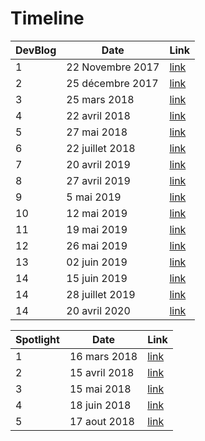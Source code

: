 # Timeline

|DevBlog|Date|Link
|-|-|-|
|1|22 Novembre 2017|[link](https://github.com/Projets-Edaly/Edaly_Timeline/blob/master/DevBlog1.md)|
|2|25 décembre 2017|[link](https://github.com/Projets-Edaly/Edaly_Timeline/blob/master/DevBlog2.md)|
|3|25 mars 2018|[link](https://github.com/Projets-Edaly/Edaly_Timeline/blob/master/DevBlog3.md)|
|4|22 avril 2018|[link](https://github.com/Projets-Edaly/Edaly_Timeline/blob/master/DevBlog4.md)|
|5|27 mai 2018|[link](https://github.com/Projets-Edaly/Edaly_Timeline/blob/master/DevBlog5.md)|
|6|22 juillet 2018|[link](https://github.com/Projets-Edaly/Edaly_Timeline/blob/master/DevBlog6.md)|
|7|20 avril 2019|[link](https://github.com/Projets-Edaly/Edaly_Timeline/blob/master/DevBlog7.md)|
|8|27 avril 2019|[link](https://github.com/Projets-Edaly/Edaly_Timeline/blob/master/DevBlog8.md)|
|9|5 mai 2019|[link](https://github.com/Projets-Edaly/Edaly_Timeline/blob/master/DevBlog9.md)|
|10|12 mai 2019|[link](https://github.com/Projets-Edaly/Edaly_Timeline/blob/master/DevBlog10.md)|
|11|19 mai 2019|[link](https://github.com/Projets-Edaly/Edaly_Timeline/blob/master/DevBlog11.md)|
|12|26 mai 2019|[link](https://github.com/Projets-Edaly/Edaly_Timeline/blob/master/DevBlog12.md)|
|13|02 juin 2019|[link](https://github.com/Projets-Edaly/Edaly_Timeline/blob/master/DevBlog13.md)|
|14|15 juin 2019|[link](https://github.com/Projets-Edaly/Edaly_Timeline/blob/master/DevBlog14.md)|
|14|28 juillet 2019|[link](https://github.com/Projets-Edaly/Edaly_Timeline/blob/master/DevBlog15.md)|
|14|20 avril 2020|[link](https://github.com/Projets-Edaly/Edaly_Timeline/blob/master/DevBlog16.md)|

|Spotlight|Date|Link
|-|-|-|
|1|16 mars 2018|[link](https://github.com/Projets-Edaly/Edaly_Timeline/blob/master/Spotlight1.md)|
|2|15 avril 2018|[link](https://github.com/Projets-Edaly/Edaly_Timeline/blob/master/Spotlight2.md)|
|3|15 mai 2018|[link](https://github.com/Projets-Edaly/Edaly_Timeline/blob/master/Spotlight3.md)|
|4|18 juin 2018|[link](https://github.com/Projets-Edaly/Edaly_Timeline/blob/master/Spotlight4.md)|
|5|17 aout 2018|[link](https://github.com/Projets-Edaly/Edaly_Timeline/blob/master/Spotlight5.md)|
